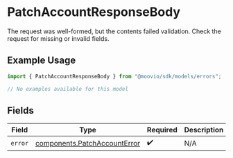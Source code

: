 # PatchAccountResponseBody

The request was well-formed, but the contents failed validation. Check the request for missing or invalid fields.

## Example Usage

```typescript
import { PatchAccountResponseBody } from "@moovio/sdk/models/errors";

// No examples available for this model
```

## Fields

| Field                                                                        | Type                                                                         | Required                                                                     | Description                                                                  |
| ---------------------------------------------------------------------------- | ---------------------------------------------------------------------------- | ---------------------------------------------------------------------------- | ---------------------------------------------------------------------------- |
| `error`                                                                      | [components.PatchAccountError](../../models/components/patchaccounterror.md) | :heavy_check_mark:                                                           | N/A                                                                          |